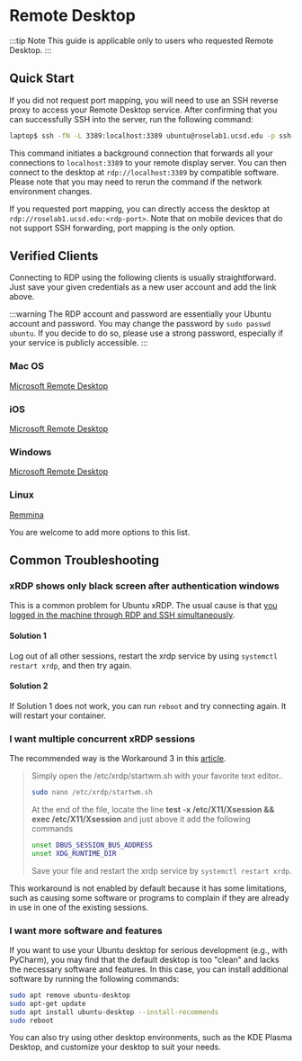 # Remote Desktop

:::tip Note
This guide is applicable only to users who requested Remote Desktop.
:::

## Quick Start

If you did not request port mapping, you will need to use an SSH reverse proxy to access your Remote Desktop service. After confirming that you can successfully SSH into the server, run the following command:

```bash
laptop$ ssh -fN -L 3389:localhost:3389 ubuntu@roselab1.ucsd.edu -p ssh-port -i path/to/keyfile
```

This command initiates a background connection that forwards all your connections to `localhost:3389` to your remote display server. You can then connect to the desktop at `rdp://localhost:3389` by compatible software. Please note that you may need to rerun the command if the network environment changes.

If you requested port mapping, you can directly access the desktop at `rdp://roselab1.ucsd.edu:<rdp-port>`. Note that on mobile devices that do not support SSH forwarding, port mapping is the only option.

## Verified Clients

Connecting to RDP using the following clients is usually straightforward. Just save your given credentials as a new user account and add the link above.

:::warning
The RDP account and password are essentially your Ubuntu account and password. You may change the password by `sudo passwd ubuntu`. If you decide to do so, please use a strong password, especially if your service is publicly accessible.
:::

### Mac OS

[Microsoft Remote Desktop](https://apps.apple.com/us/app/microsoft-remote-desktop/id1295203466?mt=12)

### iOS

[Microsoft Remote Desktop](https://apps.apple.com/us/app/remote-desktop-mobile/id714464092)

### Windows

[Microsoft Remote Desktop](https://apps.microsoft.com/store/detail/microsoft-remote-desktop/9WZDNCRFJ3PS?hl=en-us&gl=us&rtc=1)

### Linux

[Remmina](https://ubuntu.com/tutorials/access-remote-desktop#1-overview) 

You are welcome to add more options to this list.

## Common Troubleshooting

### xRDP shows only black screen after authentication windows

This is a common problem for Ubuntu xRDP. The usual cause is that [you logged in the machine through RDP and SSH simultaneously](https://c-nergy.be/blog/?p=16682). 

#### Solution 1

Log out of all other sessions, restart the xrdp service by using `systemctl restart xrdp`, and then try again.

#### Solution 2

If Solution 1 does not work, you can run `reboot` and try connecting again. It will restart your container.

### I want multiple concurrent xRDP sessions

The recommended way is the Workaround 3 in this [article](https://c-nergy.be/blog/?p=16698).

> Simply open the /etc/xrdp/startwm.sh with your favorite text editor..
>
> ```bash
> sudo nano /etc/xrdp/startwm.sh
> ```
>
> At the end of the file, locate the line **test -x /etc/X11/Xsession && exec /etc/X11/Xsession** and just above it add the following commands
>
> ```bash
> unset DBUS_SESSION_BUS_ADDRESS
> unset XDG_RUNTIME_DIR
> ```
>
> Save your file and restart the xrdp service by `systemctl restart xrdp`.

This workaround is not enabled by default because it has some limitations, such as causing some software or programs to complain if they are already in use in one of the existing sessions.

### I want more software and features

If you want to use your Ubuntu desktop for serious development (e.g., with PyCharm), you may find that the default desktop is too "clean" and lacks the necessary software and features. In this case, you can install additional software by running the following commands:

```bash
sudo apt remove ubuntu-desktop
sudo apt-get update
sudo apt install ubuntu-desktop --install-recommends
sudo reboot
```

You can also try using other desktop environments, such as the KDE Plasma Desktop, and customize your desktop to suit your needs.

